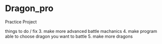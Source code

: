 # Dragon_pro
 Practice Project

 things to do / fix
  3. make more advanced battle machanics
 4. make program able to choose dragon you want to battle 
 5. make more dragons